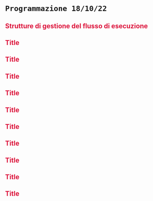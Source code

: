 # `Programmazione 18/10/22`
<!--- <p style="color:crimson">text_field</p> --->
## <p style="color:crimson">Strutture di gestione del flusso di esecuzione </p>

## <p style="color:crimson">Title</p>

## <p style="color:crimson">Title</p>

## <p style="color:crimson">Title</p>

## <p style="color:crimson">Title</p>

## <p style="color:crimson">Title</p>

## <p style="color:crimson">Title</p>

## <p style="color:crimson">Title</p>

## <p style="color:crimson">Title</p>

## <p style="color:crimson">Title</p>

## <p style="color:crimson">Title</p>
